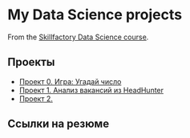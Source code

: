 # My Data Science projects

From the [Skillfactory Data Science course](https://skillfactory.ru/data-scientist).

## Проекты

* [Проект 0. Игра: Угадай число](https://github.com/kyimdya/SF_Data_Science/tree/main/project_0)
* [Проект 1. Анализ вакансий из HeadHunter ](https://github.com/kyimdya/SF_Data_Science/tree/main/project_1)
* [Проект 2. ](  )

## Ссылки на резюме   
